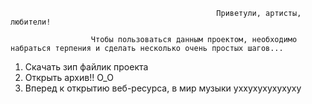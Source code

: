                                                   Приветули, артисты, любители!

                      Чтобы пользоваться данным проектом, необходимо набраться терпения и сделать несколько очень простых шагов...

1. Скачать зип файлик проекта
2. Открыть архив!! О_О
3. Вперед к открытию веб-ресурса, в мир музыки уххухухухухуху

